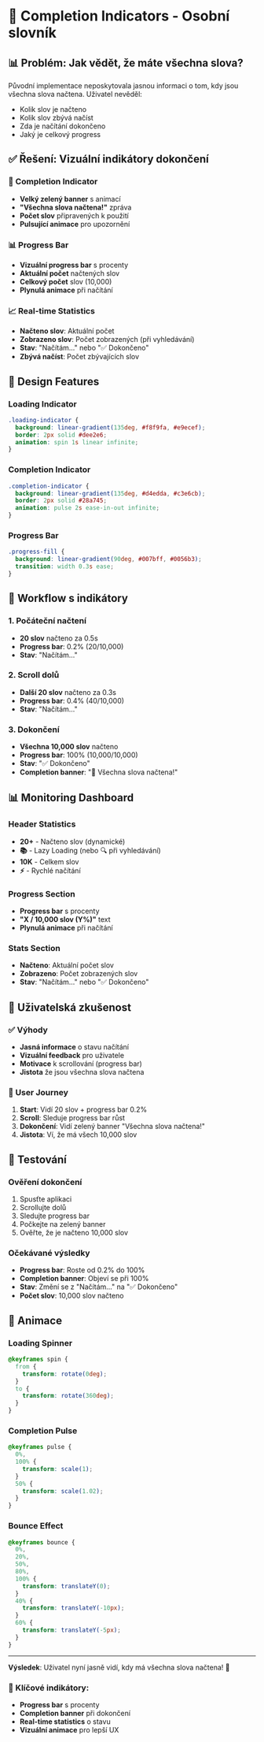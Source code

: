 # 🎯 Completion Indicators - Osobní slovník

## 📊 Problém: Jak vědět, že máte všechna slova?

Původní implementace neposkytovala jasnou informaci o tom, kdy jsou všechna slova načtena. Uživatel nevěděl:

- Kolik slov je načteno
- Kolik slov zbývá načíst
- Zda je načítání dokončeno
- Jaký je celkový progress

## ✅ Řešení: Vizuální indikátory dokončení

### 🎉 Completion Indicator

- **Velký zelený banner** s animací
- **"Všechna slova načtena!"** zpráva
- **Počet slov** připravených k použití
- **Pulsující animace** pro upozornění

### 📊 Progress Bar

- **Vizuální progress bar** s procenty
- **Aktuální počet** načtených slov
- **Celkový počet** slov (10,000)
- **Plynulá animace** při načítání

### 📈 Real-time Statistics

- **Načteno slov**: Aktuální počet
- **Zobrazeno slov**: Počet zobrazených (při vyhledávání)
- **Stav**: "Načítám..." nebo "✅ Dokončeno"
- **Zbývá načíst**: Počet zbývajících slov

## 🎨 Design Features

### Loading Indicator

```css
.loading-indicator {
  background: linear-gradient(135deg, #f8f9fa, #e9ecef);
  border: 2px solid #dee2e6;
  animation: spin 1s linear infinite;
}
```

### Completion Indicator

```css
.completion-indicator {
  background: linear-gradient(135deg, #d4edda, #c3e6cb);
  border: 2px solid #28a745;
  animation: pulse 2s ease-in-out infinite;
}
```

### Progress Bar

```css
.progress-fill {
  background: linear-gradient(90deg, #007bff, #0056b3);
  transition: width 0.3s ease;
}
```

## 🔄 Workflow s indikátory

### 1. Počáteční načtení

- **20 slov** načteno za 0.5s
- **Progress bar**: 0.2% (20/10,000)
- **Stav**: "Načítám..."

### 2. Scroll dolů

- **Další 20 slov** načteno za 0.3s
- **Progress bar**: 0.4% (40/10,000)
- **Stav**: "Načítám..."

### 3. Dokončení

- **Všechna 10,000 slov** načteno
- **Progress bar**: 100% (10,000/10,000)
- **Stav**: "✅ Dokončeno"
- **Completion banner**: "🎉 Všechna slova načtena!"

## 📊 Monitoring Dashboard

### Header Statistics

- **20+** - Načteno slov (dynamické)
- **📚** - Lazy Loading (nebo 🔍 při vyhledávání)
- **10K** - Celkem slov
- **⚡** - Rychlé načítání

### Progress Section

- **Progress bar** s procenty
- **"X / 10,000 slov (Y%)"** text
- **Plynulá animace** při načítání

### Stats Section

- **Načteno**: Aktuální počet slov
- **Zobrazeno**: Počet zobrazených slov
- **Stav**: "Načítám..." nebo "✅ Dokončeno"

## 🎯 Uživatelská zkušenost

### ✅ Výhody

- **Jasná informace** o stavu načítání
- **Vizuální feedback** pro uživatele
- **Motivace** k scrollování (progress bar)
- **Jistota** že jsou všechna slova načtena

### 🔄 User Journey

1. **Start**: Vidí 20 slov + progress bar 0.2%
2. **Scroll**: Sleduje progress bar růst
3. **Dokončení**: Vidí zelený banner "Všechna slova načtena!"
4. **Jistota**: Ví, že má všech 10,000 slov

## 🧪 Testování

### Ověření dokončení

1. Spusťte aplikaci
2. Scrollujte dolů
3. Sledujte progress bar
4. Počkejte na zelený banner
5. Ověřte, že je načteno 10,000 slov

### Očekávané výsledky

- **Progress bar**: Roste od 0.2% do 100%
- **Completion banner**: Objeví se při 100%
- **Stav**: Změní se z "Načítám..." na "✅ Dokončeno"
- **Počet slov**: 10,000 slov načteno

## 🎨 Animace

### Loading Spinner

```css
@keyframes spin {
  from {
    transform: rotate(0deg);
  }
  to {
    transform: rotate(360deg);
  }
}
```

### Completion Pulse

```css
@keyframes pulse {
  0%,
  100% {
    transform: scale(1);
  }
  50% {
    transform: scale(1.02);
  }
}
```

### Bounce Effect

```css
@keyframes bounce {
  0%,
  20%,
  50%,
  80%,
  100% {
    transform: translateY(0);
  }
  40% {
    transform: translateY(-10px);
  }
  60% {
    transform: translateY(-5px);
  }
}
```

---

**Výsledek**: Uživatel nyní jasně vidí, kdy má všechna slova načtena! 🎉

### 🎯 Klíčové indikátory:

- **Progress bar** s procenty
- **Completion banner** při dokončení
- **Real-time statistics** o stavu
- **Vizuální animace** pro lepší UX
